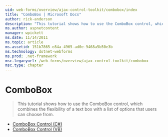 ```yaml
---
uid: web-forms/overview/ajax-control-toolkit/combobox/index
title: "ComboBox | Microsoft Docs"
author: rick-anderson
description: "This tutorial shows how to use the ComboBox control, which combines the flexibility of a text box with a list of options that users can choose from."
ms.author: aspnetcontent
manager: wpickett
ms.date: 11/14/2011
ms.topic: article
ms.assetid: 151b7865-e84a-4965-ad0e-9468a5b50e3b
ms.technology: dotnet-webforms
ms.prod: .net-framework
msc.legacyurl: /web-forms/overview/ajax-control-toolkit/combobox
msc.type: chapter
---
```

ComboBox
====================
> This tutorial shows how to use the ComboBox control, which combines the flexibility of a text box with a list of options that users can choose from.


- [ComboBox Control (C#)](how-do-i-use-the-combobox-control-cs.md)
- [ComboBox Control (VB)](how-do-i-use-the-combobox-control-vb.md)
